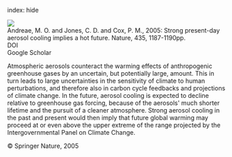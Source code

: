 index: hide

<div class="Citation">
    <div class="Citation-thumb CitationThumb-linked"  data-href="https://doi.org/10.1038/nature03671">
      <img src="https://static.claimspace.cloud/climate-study-static/refs/thumbs/10/Andreae_et_al_2005-thumb.png" />
    </div>

  <div class="Citation-body">
    <div class="Citation-text">Andreae, M. O. and Jones, C. D. and Cox, P. M., 2005: Strong present-day aerosol cooling implies a hot future. <span class="Article-journal">Nature, </span><span class="Article-volume">435, </span>1187-1190pp.</div>
    <div class="Citation-links">
      <div class="CitationLink" data-href="https://doi.org/10.1038/nature03671">
        <div class="CitationLink-icon CitationLink-Doi"></div>
        <div class="CitationLink-text">DOI</div>
      </div>
      <div class="CitationLink" data-href="https://scholar.google.com/scholar?q=10.1038/nature03671">
        <div class="CitationLink-icon CitationLink-Scholar"></div>
        <div class="CitationLink-text">Google Scholar</div>
      </div>
    </div>
  </div>
</div>

Atmospheric aerosols counteract the warming effects of anthropogenic greenhouse gases by an uncertain, but potentially large, amount. This in turn leads to large uncertainties in the sensitivity of climate to human perturbations, and therefore also in carbon cycle feedbacks and projections of climate change. In the future, aerosol cooling is expected to decline relative to greenhouse gas forcing, because of the aerosols' much shorter lifetime and the pursuit of a cleaner atmosphere. Strong aerosol cooling in the past and present would then imply that future global warming may proceed at or even above the upper extreme of the range projected by the Intergovernmental Panel on Climate Change.

<div class="Citation-copy">
&copy; Springer Nature, 2005
</div>